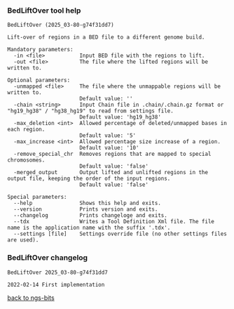 ### BedLiftOver tool help
	BedLiftOver (2025_03-80-g74f31dd7)
	
	Lift-over of regions in a BED file to a different genome build.
	
	Mandatory parameters:
	  -in <file>           Input BED file with the regions to lift.
	  -out <file>          The file where the lifted regions will be written to.
	
	Optional parameters:
	  -unmapped <file>     The file where the unmappable regions will be written to.
	                       Default value: ''
	  -chain <string>      Input Chain file in .chain/.chain.gz format or "hg19_hg38" / "hg38_hg19" to read from settings file.
	                       Default value: 'hg19_hg38'
	  -max_deletion <int>  Allowed percentage of deleted/unmapped bases in each region.
	                       Default value: '5'
	  -max_increase <int>  Allowed percentage size increase of a region.
	                       Default value: '10'
	  -remove_special_chr  Removes regions that are mapped to special chromosomes.
	                       Default value: 'false'
	  -merged_output       Output lifted and unlifted regions in the output file, keeping the order of the input regions.
	                       Default value: 'false'
	
	Special parameters:
	  --help               Shows this help and exits.
	  --version            Prints version and exits.
	  --changelog          Prints changeloge and exits.
	  --tdx                Writes a Tool Definition Xml file. The file name is the application name with the suffix '.tdx'.
	  --settings [file]    Settings override file (no other settings files are used).
	
### BedLiftOver changelog
	BedLiftOver 2025_03-80-g74f31dd7
	
	2022-02-14 First implementation
[back to ngs-bits](https://github.com/imgag/ngs-bits)